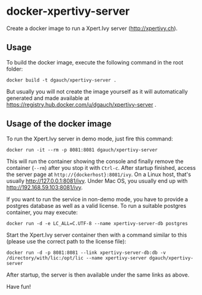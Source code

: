 docker-xpertivy-server
======================

Create a docker image to run a Xpert.Ivy server (http://xpertivy.ch).

Usage
-----

To build the docker image, execute the following command in the root folder: 

	docker build -t dgauch/xpertivy-server .

But usually you will not create the image yourself as it will automatically generated and made available at https://registry.hub.docker.com/u/dgauch/xpertivy-server .

Usage of the docker image
-------------------------

To run the Xpert.Ivy server in demo mode, just fire this command:

	docker run -it --rm -p 8081:8081 dgauch/xpertivy-server
	
This will run the container showing the console and finally remove the container (`--rm`) after you stop it with `Ctrl-c`. After startup finished, access the server page at `http://{dockerhost}:8081/ivy`. On a Linux host, that's usually http://127.0.0.1:8081/ivy. Under Mac OS, you usually end up with http://192.168.59.103:8081/ivy.

If you want to run the service in non-demo mode, you have to provide a postgres database as well as a valid license. To run a suitable postgres container, you may execute:

	docker run -d -e LC_ALL=C.UTF-8 --name xpertivy-server-db postgres

Start the Xpert.Ivy server container then with a command similar to this (please use the correct path to the license file):

	docker run -d -p 8081:8081 --link xpertivy-server-db:db -v /directory/with/lic:/opt/lic --name xpertivy-server dgauch/xpertivy-server

After startup, the server is then available under the same links as above.

Have fun!
